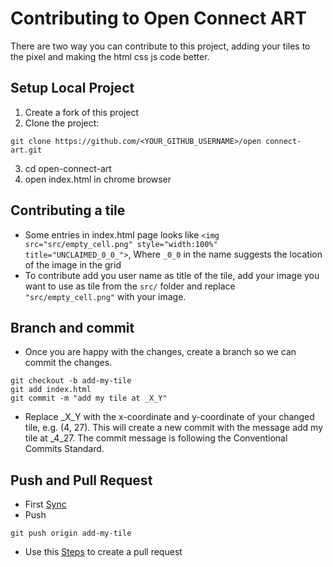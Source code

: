 # Contributing to Open Connect ART

There are two way you can contribute to this project, adding your tiles to the pixel and making the html css js code better.

## Setup Local Project

1. Create a fork of this project
2. Clone the project:
``` 
git clone https://github.com/<YOUR_GITHUB_USERNAME>/open connect-art.git
```
3. cd open-connect-art
4. open index.html in chrome browser

## Contributing a tile

- Some entries in index.html page looks like ```<img src="src/empty_cell.png" style="width:100%"  title="UNCLAIMED_0_0_">```, Where ```_0_0``` in the name suggests the location of the image in the grid 
- To contribute add you user name as title of the tile, add your image you want to use as tile from the ```src/``` folder and replace ```"src/empty_cell.png"``` with your image.

## Branch and commit 
- Once you are happy with the changes, create a branch so we can commit the changes.
```
git checkout -b add-my-tile
git add index.html
git commit -m "add my tile at _X_Y"
```
- Replace _X_Y with the x-coordinate and y-coordinate of your changed tile, e.g. (4, 27). This will create a new commit with the message add my tile at _4_27. The commit message is following the Conventional Commits Standard.

## Push and Pull Request
- First [Sync](https://help.github.com/en/articles/syncing-a-fork)
- Push
```
git push origin add-my-tile
```
- Use this [Steps](https://help.github.com/en/articles/creating-a-pull-request-from-a-fork)  to create a pull request
